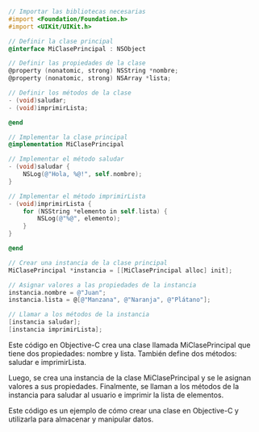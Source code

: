 ```objective-c
// Importar las bibliotecas necesarias
#import <Foundation/Foundation.h>
#import <UIKit/UIKit.h>

// Definir la clase principal
@interface MiClasePrincipal : NSObject

// Definir las propiedades de la clase
@property (nonatomic, strong) NSString *nombre;
@property (nonatomic, strong) NSArray *lista;

// Definir los métodos de la clase
- (void)saludar;
- (void)imprimirLista;

@end

// Implementar la clase principal
@implementation MiClasePrincipal

// Implementar el método saludar
- (void)saludar {
    NSLog(@"Hola, %@!", self.nombre);
}

// Implementar el método imprimirLista
- (void)imprimirLista {
    for (NSString *elemento in self.lista) {
        NSLog(@"%@", elemento);
    }
}

@end

// Crear una instancia de la clase principal
MiClasePrincipal *instancia = [[MiClasePrincipal alloc] init];

// Asignar valores a las propiedades de la instancia
instancia.nombre = @"Juan";
instancia.lista = @[@"Manzana", @"Naranja", @"Plátano"];

// Llamar a los métodos de la instancia
[instancia saludar];
[instancia imprimirLista];
```

Este código en Objective-C crea una clase llamada MiClasePrincipal que tiene dos propiedades: nombre y lista. También define dos métodos: saludar e imprimirLista.

Luego, se crea una instancia de la clase MiClasePrincipal y se le asignan valores a sus propiedades. Finalmente, se llaman a los métodos de la instancia para saludar al usuario e imprimir la lista de elementos.

Este código es un ejemplo de cómo crear una clase en Objective-C y utilizarla para almacenar y manipular datos.